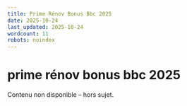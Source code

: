```yaml
---
title: Prime Rénov Bonus Bbc 2025
date: 2025-10-24
last_updated: 2025-10-24
wordcount: 11
robots: noindex
---
```


# prime rénov bonus bbc 2025

Contenu non disponible – hors sujet.
